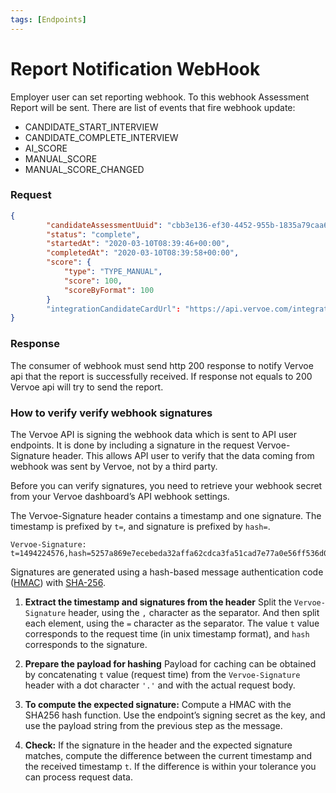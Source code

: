 ```yaml
---
tags: [Endpoints]
---
```


# Report Notification WebHook

Employer user can set reporting webhook. To this webhook Assessment Report will be sent. There are list of events that fire webhook update:

- CANDIDATE_START_INTERVIEW
- CANDIDATE_COMPLETE_INTERVIEW
- AI_SCORE
- MANUAL_SCORE
- MANUAL_SCORE_CHANGED

### Request

<!--
title: "Request Body example"
lineNumbers: true
-->

```json
{
        "candidateAssessmentUuid": "cbb3e136-ef30-4452-955b-1835a79caa65",
        "status": "complete",
        "startedAt": "2020-03-10T08:39:46+00:00",
        "completedAt": "2020-03-10T08:39:58+00:00",
        "score": {
            "type": "TYPE_MANUAL",
            "score": 100,
            "scoreByFormat": 100
        }
        "integrationCandidateCardUrl": "https://api.vervoe.com/integration_candidate_card"
}
```

### Response

The consumer of webhook must send http 200 response to notify Vervoe api that the report is successfully received. If response not equals to 200 Vervoe api will try to send the report. 

### How to verify verify webhook signatures

The Vervoe API is signing the webhook data which is sent to API user endpoints. It is done by including a signature in the request Vervoe-Signature header. This allows API user to verify that the data coming from webhook was sent by Vervoe, not by a third party.

Before you can verify signatures, you need to retrieve your webhook secret from your Vervoe dashboard’s API webhook settings.

The Vervoe-Signature header contains a timestamp and one signature. The timestamp is prefixed by `t=`, and signature is prefixed by `hash=`.

    Vervoe-Signature: t=1494224576,hash=5257a869e7ecebeda32affa62cdca3fa51cad7e77a0e56ff536d0ce8e108d8bd

Signatures are generated using a hash-based message authentication code ([HMAC](https://en.wikipedia.org/wiki/Hash-based_message_authentication_code)) with [SHA-256](https://en.wikipedia.org/wiki/SHA-2).

1.  **Extract the timestamp and signatures from the header**
    Split the `Vervoe-Signature` header, using the `,` character as the separator. And then split each element, using the `=` character as the separator. The value  `t`  value corresponds to the request time (in unix timestamp format), and `hash` corresponds to the signature.

2.  **Prepare the payload for hashing**
    Payload for caching can be obtained by concatenating `t` value (request time) from the `Vervoe-Signature` header with a dot character `'.'` and with the actual request body.

3.  **To compute the expected signature:**
    Compute a HMAC with the SHA256 hash function. Use the endpoint’s signing secret as the key, and use the payload string from the previous step as the message.

4.  **Check:**
    If the signature in the header and the expected signature matches, compute the difference between the current timestamp and the received timestamp `t`. If the difference is within your tolerance you can process request data.
